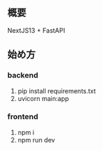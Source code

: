 ## 概要

NextJS13 + FastAPI

## 始め方

### backend

1. pip install requirements.txt
2. uvicorn main:app

### frontend

1. npm i
2. npm run dev
